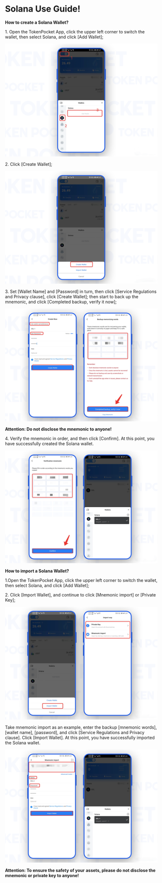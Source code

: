 # Solana Use Guide!

**How to create a Solana Wallet?**

1\. Open the TokenPocket App, click the upper left corner to switch the wallet, then select Solana, and click \[Add Wallet];

![](<../../.gitbook/assets/1 (15) (1).png>)

2\. Click \[Create Wallet];

![](<../../.gitbook/assets/2 (19) (1).png>)

3\. Set \[Wallet Name] and \[Password] in turn, then click \[Service Regulations and Privacy clause], click \[Create Wallet]; then start to back up the mnemonic, and click \[Completed backup, verify it now];

![](<../../.gitbook/assets/3 (10) (1) (1).png>)

**Attention: Do not disclose the mnemonic to anyone!**

4\. Verify the mnemonic in order, and then click \[Confirm]. At this point, you have successfully created the Solana wallet.

![](<../../.gitbook/assets/5 (5) (1).png>)

**How to import a Solana Wallet?**

1.Open the TokenPocket App, click the upper left corner to switch the wallet, then select Solana, and click \[Add Wallet];

2\. Click \[Import Wallet], and continue to click \[Mnemonic import] or \[Private Key];

![](<../../.gitbook/assets/图层 14.png>)

Take mnemonic import as an example, enter the backup \[mnemonic words], \[wallet name], \[password], and click \[Service Regulations and Privacy clause]. Click \[Import Wallet]. At this point, you have successfully imported the Solana wallet.

![](<../../.gitbook/assets/图层 15.png>)

**Attention: To ensure the safety of your** **assets, please do not disclose the mnemonic or private key to anyone!**
